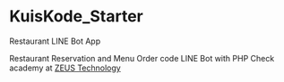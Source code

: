 # KuisKode_Starter
Restaurant LINE Bot App

Restaurant Reservation and Menu Order code LINE Bot with PHP
Check academy at [ZEUS Technology](http://www.zeus-solution.com)
